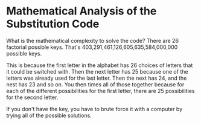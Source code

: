# Mathematical Analysis of the Substitution Code
What is the mathematical complexity to solve the code?
There are 26 factorial possible keys. That's 403,291,461,126,605,635,584,000,000 possible keys. 

This is because the first letter in the alphabet has 26 choices of letters that it could be switched with. Then the next letter has 25 because one of the letters was already used for the last letter. Then the next has 24, and the nest has 23 and so on. You then times all of those together because for each of the different possibilities for the first letter, there are 25 possibilities for the second letter.

If you don't have the key, you have to brute force it with a computer by trying all of the possible solutions.

